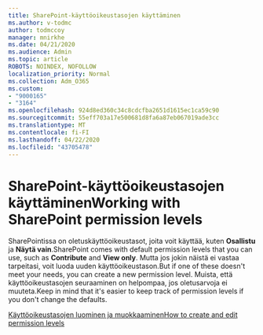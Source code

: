 ```yaml
---
title: SharePoint-käyttöoikeustasojen käyttäminen
ms.author: v-todmc
author: todmccoy
manager: mnirkhe
ms.date: 04/21/2020
ms.audience: Admin
ms.topic: article
ROBOTS: NOINDEX, NOFOLLOW
localization_priority: Normal
ms.collection: Adm_O365
ms.custom:
- "9000165"
- "3164"
ms.openlocfilehash: 924d8ed360c34c8cdcfba2651d1615ec1ca59c90
ms.sourcegitcommit: 55eff703a17e500681d8fa6a87eb067019ade3cc
ms.translationtype: MT
ms.contentlocale: fi-FI
ms.lasthandoff: 04/22/2020
ms.locfileid: "43705478"
---
```

# <a name="working-with-sharepoint-permission-levels"></a><span data-ttu-id="5218a-102">SharePoint-käyttöoikeustasojen käyttäminen</span><span class="sxs-lookup"><span data-stu-id="5218a-102">Working with SharePoint permission levels</span></span>

<span data-ttu-id="5218a-103">SharePointissa on oletuskäyttöoikeustasot, joita voit käyttää, kuten **Osallistu** ja **Näytä vain**.</span><span class="sxs-lookup"><span data-stu-id="5218a-103">SharePoint comes with default permission levels that you can use, such as **Contribute** and **View only**.</span></span> <span data-ttu-id="5218a-104">Mutta jos jokin näistä ei vastaa tarpeitasi, voit luoda uuden käyttöoikeustason.</span><span class="sxs-lookup"><span data-stu-id="5218a-104">But if one of these doesn't meet your needs, you can create a new permission level.</span></span> <span data-ttu-id="5218a-105">Muista, että käyttöoikeustasojen seuraaminen on helpompaa, jos oletusarvoja ei muuteta.</span><span class="sxs-lookup"><span data-stu-id="5218a-105">Keep in mind that it's easier to keep track of permission levels if you don't change the defaults.</span></span>

[<span data-ttu-id="5218a-106">Käyttöoikeustasojen luominen ja muokkaaminen</span><span class="sxs-lookup"><span data-stu-id="5218a-106">How to create and edit permission levels</span></span>](https://docs.microsoft.com/sharepoint/how-to-create-and-edit-permission-levels)
